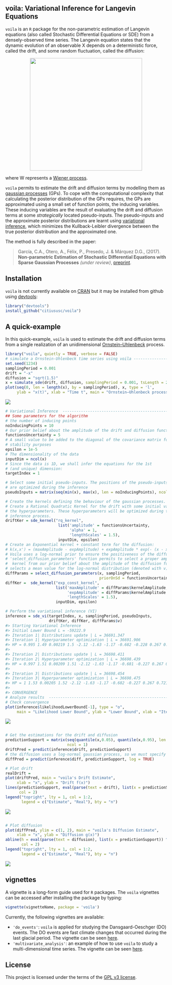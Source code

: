 
voila: Variational Inference for Langevin Equations
---------------------------------------------------

`voila` is an `R` package for the non-parametric estimation of Langevin equations (also called Stochastic Differential Equations or SDE) from a densely-observed time series. The Langevin equation states that the dynamic evolution of an observable X depends on a deterministic force, called the drift, and some random fluctuation, called the diffusion:

<img src=README-figures/langevin_annotated.png width=350 style="display: block; margin: auto;" >

where W represents a [Wiener process](https://en.wikipedia.org/wiki/Wiener_process).

`voila` permits to estimate the drift and diffusion terms by modelling them as [gaussian processes](http://katbailey.github.io/post/gaussian-processes-for-dummies/) (GPs). To cope with the computational complexity that calculating the posterior distribution of the GPs requires, the GPs are approximated using a small set of function points, the inducing variables. These inducing variables are the result of evaluating the drift and diffusion terms at some *strategically* located pseudo-inputs. The pseudo-inputs and the approximate posterior distributions are learnt using [variational inference](http://blog.evjang.com/2016/08/variational-bayes.html), which minimizes the Kullback-Leibler divergence between the true posterior distribution and the approximated one.

The method is fully described in the paper:

> García, C.A., Otero, A., Félix, P., Presedo, J. & Márquez D.G., (2017). **Non-parametric Estimation of Stochastic Differential Equations with Sparse Gaussian Processes** *(under review)*, [preprint](https://arxiv.org/abs/1704.04375).

Installation
------------

`voila` is not currently available on [CRAN](http://cran.r-project.org/) but it may be installed from github using [devtools](https://github.com/hadley/devtools):

``` r
library("devtools")
install_github("citiususc/voila")
```

A quick-example
---------------

In this quick-example, `voila` is used to estimate the drift and diffusion terms
from a single realization of an unidimensional [Ornstein–Uhlenbeck](https://en.wikipedia.org/wiki/Ornstein%E2%80%93Uhlenbeck_process) process.

``` r
library("voila", quietly = TRUE, verbose = FALSE)
# simulate a Ornstein-Uhlenbeck time series using voila ---------------------
set.seed(1234)
samplingPeriod = 0.001
drift = "-x"
diffusion = "sqrt(1.5)"
x = simulate_sde(drift, diffusion, samplingPeriod = 0.001, tsLength = 20000)
plot(seq(0, len = length(x), by = samplingPeriod), x, type = 'l',
     ylab = "x(t)", xlab = "Time t", main = "Ornstein–Uhlenbeck process")
```

<img src="README-figures/ornstein_example-1.png" style="display: block; margin: auto;" />

``` r
# Variational Inference  ----------------------------------------------------
## Some parameters for the algorithm
# the number of inducing points
noInducingPoints = 10 
# Our prior belief about the amplitude of the drift and diffusion functions
functionsUncertainty = 5 
# A small value to be added to the diagonal of the covariance matrix for
# stability purposes
epsilon = 1e-5
# The dimensionality of the data
inputDim = ncol(x)
# Since the data is 1D, we shall infer the equations for the 1st
# (and unique) dimension:
targetIndex = 1

# Select some initial pseudo-inputs. The positions of the pseudo-inputs
# are optimized during the inference
pseudoInputs = matrix(seq(min(x), max(x), len = noInducingPoints), ncol = 1)

# Create the kernels defining the behaviour of the gaussian processes. 
# Create a Rational Quadratic Kernel for the drift with some initial values for
# the hyperparameters. These hyperparameters will be optimized during the 
# inference process.
driftKer = sde_kernel("rq_kernel",
                       list('amplitude' = functionsUncertainty,
                            'alpha' = 1,
                            'lengthScales' = 1.5),
                       inputDim, epsilon)
# Create an Exponential kernel + constant term for the diffusion:
# k(x,x') = (maxAmplitude - expAmplitude) + expAmplitude * exp(- (x - x') ^ 2 / (2 * lengthScale))
# Voila uses a log-normal prior to ensure the positiveness of the diffusion. The 
# 'select_diffusion_parameters' function permits to select a proper amplitude for the
#  kernel from our prior belief about the amplitude of the diffusion function. It also
# selects a mean value for the log-normal distribution (denoted with v)
diffParams = select_diffusion_parameters(x, samplingPeriod, 
                                         priorOnSd = functionsUncertainty)
diffKer =  sde_kernel("exp_const_kernel",
                      list('maxAmplitude' = diffParams$kernelAmplitude,
                           'expAmplitude' = diffParams$kernelAmplitude * 1e-3,
                           'lengthScales' = 1.5),
                      inputDim, epsilon)

# Perform the variational inference (VI)
inference = sde_vi(targetIndex, x, samplingPeriod, pseudoInputs, 
                   driftKer, diffKer, diffParams$v)
#> Starting Variational Inference
#> Initial Lower Bound L = -59222.9
#> Iteration 1| Distributions update | L = 36691.347
#> Iteration 1| Hyperparameter optimization | L = 36691.906
#> HP = 0.995 1.49 0.00219 1.5 -2.12 -1.63 -1.17 -0.682 -0.228 0.267 0.721 1.19 1.69 2.16 -0.824 
#> 
#> Iteration 2| Distributions update | L = 36698.411
#> Iteration 2| Hyperparameter optimization | L = 36698.439
#> HP = 0.997 1.51 0.00209 1.51 -2.12 -1.63 -1.17 -0.681 -0.227 0.267 0.721 1.19 1.69 2.16 -0.815 
#> 
#> Iteration 3| Distributions update | L = 36698.454
#> Iteration 3| Hyperparameter optimization | L = 36698.475
#> HP = 1 1.53 0.00205 1.52 -2.12 -1.63 -1.17 -0.682 -0.227 0.267 0.721 1.19 1.69 2.16 -0.806 
#> 
#> CONVERGENCE
# Analyze results  --------------------------------------------------------
# Check convergence
plot(inference$likelihoodLowerBound[-1], type = "o",
     main = "Likelihood Lower Bound", ylab = "Lower Bound", xlab = "Iteration")
```

<img src="README-figures/ornstein_example-2.png" style="display: block; margin: auto;" />

``` r

# Get the estimations for the drift and diffusion
predictionSupport = matrix(seq(quantile(x,0.05), quantile(x,0.95), len = 100),
                           ncol = 1)
driftPred = predict(inference$drift, predictionSupport)
# the diffusion uses a log-normal gaussian process, so we must specify log = TRUE
diffPred = predict(inference$diff, predictionSupport, log = TRUE)

# Plot drift
realDrift = 
plot(driftPred, main = "voila's Drift Estimate",
     xlab = "x", ylab = "Drift f(x)")
lines(predictionSupport, eval(parse(text = drift), list(x = predictionSupport)),
      col = 2)
legend("topright", lty = 1, col = 1:2,
       legend = c("Estimate", "Real"), bty = "n")
```

<img src="README-figures/ornstein_example-3.png" style="display: block; margin: auto;" />

``` r

# Plot diffusion
plot(diffPred, ylim = c(1, 2), main = "voila's Diffusion Estimate",
     xlab = "x", ylab = "Diffusion g(x)")
abline(h = eval(parse(text = diffusion), list(x = predictionSupport)) ^ 2,
       col = 2)
legend("topright", lty = 1, col = 1:2,
       legend = c("Estimate", "Real"), bty = "n")
```

<img src="README-figures/ornstein_example-4.png" style="display: block; margin: auto;" />

vignettes
---------

A vignette is a long-form guide used for `R` packages. The `voila` vignettes can be accessed after installing the package by typing:

``` r
vignette(vignetteName, package = 'voila')
```

Currently, the following vignettes are available:

-   `'do_events'`: `voila` is applied for studying the Dansgaard-Oeschger (DO) events. The DO events are fast climate changes that occurred during the last glacial period. The vignette can be seen [here](https://citiususc.github.io/voila/do_events.html).
-   `'multivariate_analysis'`: an example of how to use `voila` to study a multi-dimensional time series. The vignette can be seen [here](https://citiususc.github.io/voila/multivariate_analysis.html).

License
-------

This project is licensed under the terms of the [GPL v3 license](LICENSE).
